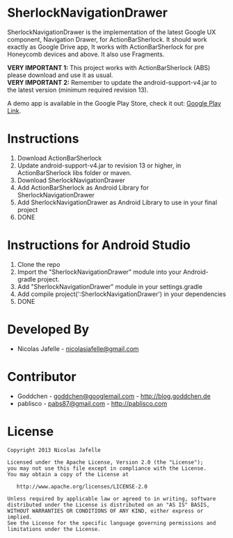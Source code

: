 SherlockNavigationDrawer
========================

SherlockNavigationDrawer is the implementation of the latest Google UX component, Navigation Drawer, for ActionBarSherlock. It should work exactly as Google Drive app, It works with ActionBarSherlock for pre Honeycomb devices and above. It also use Fragments.

<b>VERY IMPORTANT 1:</b> This project works with ActionBarSherlock (ABS) please download and use it as usual.<br>
<b>VERY IMPORTANT 2:</b> Remember to update the android-support-v4.jar to the latest version (minimum required revision 13).

A demo app is available in the Google Play Store, check it out: <a href="https://play.google.com/store/apps/details?id=com.sherlock.navigationdrawer&feature=search_result#?t=W251bGwsMSwyLDEsImNvbS5zaGVybG9jay5uYXZpZ2F0aW9uZHJhd2VyIl0.">Google Play Link</a>.

Instructions
============

1. Download ActionBarSherlock
2. Update android-support-v4.jar to revision 13 or higher, in ActionBarSherlock libs folder or maven.
3. Download SherlockNavigationDrawer
4. Add ActionBarSherlock as Android Library for SherlockNavigationDrawer
5. Add SherlockNavigationDrawer as Android Library to use in your final project
6. DONE

Instructions for Android Studio
============

1. Clone the repo
2. Import the "SherlockNavigationDrawer" module into your Android-gradle project.
3. Add "SherlockNavigationDrawer" module in your settings.gradle
4. Add compile project(':SherlockNavigationDrawer') in your dependencies
5. DONE

Developed By
============

* Nicolas Jafelle - <nicolasjafelle@gmail.com>


Contributor
============
* Goddchen - <goddchen@googlemail.com> - <http://blog.goddchen.de>
* pablisco - <pabs87@gmail.com> - <http://pablisco.com>


License
=======

    Copyright 2013 Nicolas Jafelle

    Licensed under the Apache License, Version 2.0 (the "License");
    you may not use this file except in compliance with the License.
    You may obtain a copy of the License at

       http://www.apache.org/licenses/LICENSE-2.0

    Unless required by applicable law or agreed to in writing, software
    distributed under the License is distributed on an "AS IS" BASIS,
    WITHOUT WARRANTIES OR CONDITIONS OF ANY KIND, either express or implied.
    See the License for the specific language governing permissions and
    limitations under the License.
